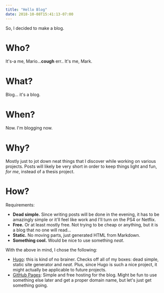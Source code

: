 ```yaml
---
title: "Hello Blog"
date: 2018-10-08T15:41:13-07:00
---
```


So, I decided to make a blog.

<!--more-->

# Who?

It's-a me, Mario...**cough** err.. It's me, Mark.

# What?

Blog... it's a blog.

# When?

Now.  I'm blogging now.

# Why?

Mostly just to jot down neat things that I discover while working
on various projects.  Posts will likely be very short in order to
keep things light and fun, _for me_, instead of a thesis project.

# How?

Requirements:

* **Dead simple.**  Since writing posts will be done in the evening,
  it has to be amazingly simple or it'll feel like work and I'll
  turn on the PS4 or Netflix.
* **Free.**  Or at least mostly free.  Not trying to be cheap or
  anything, but it is a blog that no one will read...
* **Static.**  No moving parts, just generated HTML from Markdown.
* **Something cool.** Would be nice to use something _neat_.

With the above in mind, I chose the following:

* [Hugo](https://gohugo.io): this is kind of no brainer.  Checks off
  all of my boxes: dead simple, static site generator and _neat_.
  Plus, since Hugo is such a nice project, it might actually be
  applicable to future projects.
* [GitHub Pages](https://pages.github.com): Simple and free hosting
  for the blog.  Might be fun to use something else later and get
  a proper domain name, but let's just get something going.
